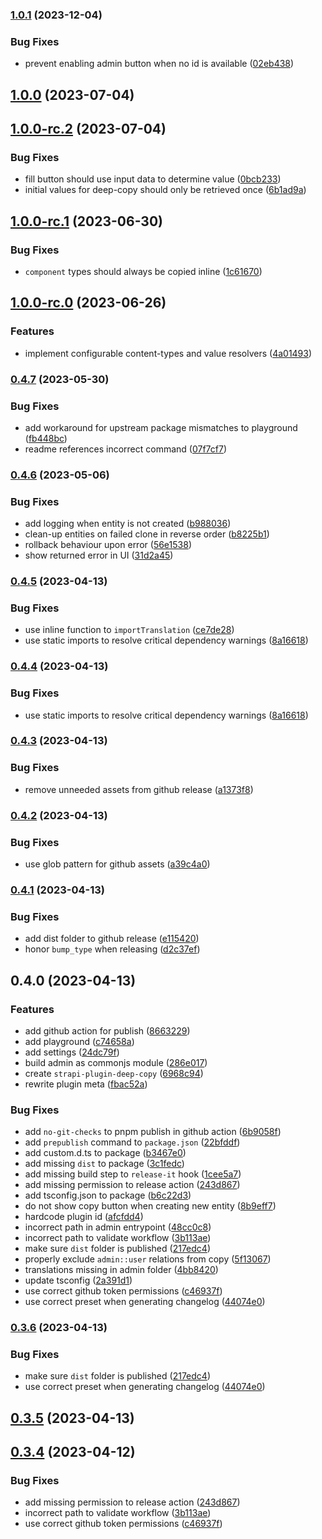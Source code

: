 

### [1.0.1](https://github.com/Four-Lights-NL/strapi-plugin-deepcopy/compare/v1.0.0...v1.0.1) (2023-12-04)


### Bug Fixes

* prevent enabling admin button when no id is available ([02eb438](https://github.com/Four-Lights-NL/strapi-plugin-deepcopy/commit/02eb43869a3db0ffa2038501d3b27fad5477cf68))

## [1.0.0](https://github.com/Four-Lights-NL/strapi-plugin-deepcopy/compare/v1.0.0-rc.2...v1.0.0) (2023-07-04)

## [1.0.0-rc.2](https://github.com/Four-Lights-NL/strapi-plugin-deepcopy/compare/v1.0.0-rc.1...v1.0.0-rc.2) (2023-07-04)


### Bug Fixes

* fill button should use input data to determine value ([0bcb233](https://github.com/Four-Lights-NL/strapi-plugin-deepcopy/commit/0bcb2335c0afb2019258ed79bde0b1f68534f056))
* initial values for deep-copy should only be retrieved once ([6b1ad9a](https://github.com/Four-Lights-NL/strapi-plugin-deepcopy/commit/6b1ad9a5a880946d4ecdb6f372fa9467acf41b8b))

## [1.0.0-rc.1](https://github.com/Four-Lights-NL/strapi-plugin-deepcopy/compare/v1.0.0-rc.0...v1.0.0-rc.1) (2023-06-30)


### Bug Fixes

* `component` types should always be copied inline ([1c61670](https://github.com/Four-Lights-NL/strapi-plugin-deepcopy/commit/1c61670bbc6068f763649b5bea2514f120531016))

## [1.0.0-rc.0](https://github.com/Four-Lights-NL/strapi-plugin-deepcopy/compare/v0.4.7...v1.0.0-rc.0) (2023-06-26)


### Features

* implement configurable content-types and value resolvers ([4a01493](https://github.com/Four-Lights-NL/strapi-plugin-deepcopy/commit/4a014938e93d144e969154d7f898aecc1a01cdf2))

### [0.4.7](https://github.com/Four-Lights-NL/strapi-plugin-deepcopy/compare/v0.4.6...v0.4.7) (2023-05-30)


### Bug Fixes

* add workaround for upstream package mismatches to playground ([fb448bc](https://github.com/Four-Lights-NL/strapi-plugin-deepcopy/commit/fb448bc1a0fd6eca89dac8c3556ae9380641ccad))
* readme references incorrect command ([07f7cf7](https://github.com/Four-Lights-NL/strapi-plugin-deepcopy/commit/07f7cf7b5d060507b57b2a3f0341980c8d62ac0d))

### [0.4.6](https://github.com/Four-Lights-NL/strapi-plugin-deepcopy/compare/v0.4.5...v0.4.6) (2023-05-06)


### Bug Fixes

* add logging when entity is not created ([b988036](https://github.com/Four-Lights-NL/strapi-plugin-deepcopy/commit/b988036e72f04d5cee9a0f351dce4a1c789876cd))
* clean-up entities on failed clone in reverse order ([b8225b1](https://github.com/Four-Lights-NL/strapi-plugin-deepcopy/commit/b8225b1112ae7552663b0b497cb0ea3c6e74e19a))
* rollback behaviour upon error ([56e1538](https://github.com/Four-Lights-NL/strapi-plugin-deepcopy/commit/56e15385d4afbc5cec4e0123cf17cf9f5d6226fc))
* show returned error in UI ([31d2a45](https://github.com/Four-Lights-NL/strapi-plugin-deepcopy/commit/31d2a45fc6fd95f73bac7bc8ea7ad927c29d5526))

### [0.4.5](https://github.com/Four-Lights-NL/strapi-plugin-deepcopy/compare/v0.4.3...v0.4.5) (2023-04-13)


### Bug Fixes

* use inline function to `importTranslation` ([ce7de28](https://github.com/Four-Lights-NL/strapi-plugin-deepcopy/commit/ce7de2883cc1c760dd1cf26441c5ea2f1e7c91e5))
* use static imports to resolve critical dependency warnings ([8a16618](https://github.com/Four-Lights-NL/strapi-plugin-deepcopy/commit/8a16618b8b63d52ed7132353f97f3034cad3a982))

### [0.4.4](https://github.com/Four-Lights-NL/strapi-plugin-deepcopy/compare/v0.4.3...v0.4.4) (2023-04-13)


### Bug Fixes

* use static imports to resolve critical dependency warnings ([8a16618](https://github.com/Four-Lights-NL/strapi-plugin-deepcopy/commit/8a16618b8b63d52ed7132353f97f3034cad3a982))

### [0.4.3](https://github.com/Four-Lights-NL/strapi-plugin-deepcopy/compare/v0.4.2...v0.4.3) (2023-04-13)


### Bug Fixes

* remove unneeded assets from github release ([a1373f8](https://github.com/Four-Lights-NL/strapi-plugin-deepcopy/commit/a1373f8bfed23c1ffef7c4207fa41b682968aeac))

### [0.4.2](https://github.com/Four-Lights-NL/strapi-plugin-deepcopy/compare/v0.4.1...v0.4.2) (2023-04-13)


### Bug Fixes

* use glob pattern for github assets ([a39c4a0](https://github.com/Four-Lights-NL/strapi-plugin-deepcopy/commit/a39c4a00dcb4ea34eb22acb0e7f9dddda2f431b7))

### [0.4.1](https://github.com/Four-Lights-NL/strapi-plugin-deepcopy/compare/v0.4.0...v0.4.1) (2023-04-13)


### Bug Fixes

* add dist folder to github release ([e115420](https://github.com/Four-Lights-NL/strapi-plugin-deepcopy/commit/e115420ed1e8beaf88d16198360f0f307e63857d))
* honor `bump_type` when releasing ([d2c37ef](https://github.com/Four-Lights-NL/strapi-plugin-deepcopy/commit/d2c37ef6c23bb6586d6d3019e695e3bda7fa83ad))

## 0.4.0 (2023-04-13)


### Features

* add github action for publish ([8663229](https://github.com/Four-Lights-NL/strapi-plugin-deepcopy/commit/86632292f3ba60bda0904f5d4b3165c18033fcef))
* add playground ([c74658a](https://github.com/Four-Lights-NL/strapi-plugin-deepcopy/commit/c74658a1cd02bc7cc3afe1ca917908194e0035ec))
* add settings ([24dc79f](https://github.com/Four-Lights-NL/strapi-plugin-deepcopy/commit/24dc79f3f05ed17f45535509af66454d2dc1c52a))
* build admin as commonjs module ([286e017](https://github.com/Four-Lights-NL/strapi-plugin-deepcopy/commit/286e01744469516a894c4bfff7fa26fb3ffd9ffb))
* create `strapi-plugin-deep-copy` ([6968c94](https://github.com/Four-Lights-NL/strapi-plugin-deepcopy/commit/6968c940d8a34d651087a2dc9ff5d50636ea554c))
* rewrite plugin meta ([fbac52a](https://github.com/Four-Lights-NL/strapi-plugin-deepcopy/commit/fbac52a6c78054026abbeb378191a0773e97ab51))


### Bug Fixes

* add `no-git-checks` to pnpm publish in github action ([6b9058f](https://github.com/Four-Lights-NL/strapi-plugin-deepcopy/commit/6b9058fe554ff4ca985a0074c3483f4b024f61ef))
* add `prepublish` command to `package.json` ([22bfddf](https://github.com/Four-Lights-NL/strapi-plugin-deepcopy/commit/22bfddff17e18cb6806b7ea5a2d427b46af026d4))
* add custom.d.ts to package ([b3467e0](https://github.com/Four-Lights-NL/strapi-plugin-deepcopy/commit/b3467e05667e3ec79cfe63e1531d84b91d37e23e))
* add missing `dist` to package ([3c1fedc](https://github.com/Four-Lights-NL/strapi-plugin-deepcopy/commit/3c1fedc3005346603bd280c0996d795ec6d7cef8))
* add missing build step to `release-it` hook ([1cee5a7](https://github.com/Four-Lights-NL/strapi-plugin-deepcopy/commit/1cee5a7ff3558ea9e63706d07f1c73700514ae11))
* add missing permission to release action ([243d867](https://github.com/Four-Lights-NL/strapi-plugin-deepcopy/commit/243d8678e80e158c43ecccd8fb66296a9d51f244))
* add tsconfig.json to package ([b6c22d3](https://github.com/Four-Lights-NL/strapi-plugin-deepcopy/commit/b6c22d3530dc0e9165557d397a6e960cee041203))
* do not show copy button when creating new entity ([8b9eff7](https://github.com/Four-Lights-NL/strapi-plugin-deepcopy/commit/8b9eff78988d10685447025d16dbd577886c2a24))
* hardcode plugin id ([afcfdd4](https://github.com/Four-Lights-NL/strapi-plugin-deepcopy/commit/afcfdd4a6bd7fbadc72518454e908296541522a3))
* incorrect path in admin entrypoint ([48cc0c8](https://github.com/Four-Lights-NL/strapi-plugin-deepcopy/commit/48cc0c87bfbde06fb1182f94e0ddbdebdf740833))
* incorrect path to validate workflow ([3b113ae](https://github.com/Four-Lights-NL/strapi-plugin-deepcopy/commit/3b113aeff418646c6bb8629b5a2578b9643a67cd))
* make sure `dist` folder is published ([217edc4](https://github.com/Four-Lights-NL/strapi-plugin-deepcopy/commit/217edc466ea1d7da138e9c9719b7569618bb747e))
* properly exclude `admin::user` relations from copy ([5f13067](https://github.com/Four-Lights-NL/strapi-plugin-deepcopy/commit/5f130672226fa0ff7e95976017b230f61c399064))
* translations missing in admin folder ([4bb8420](https://github.com/Four-Lights-NL/strapi-plugin-deepcopy/commit/4bb84202a52c0767d744d621f0b0ef4aa060c760))
* update tsconfig ([2a391d1](https://github.com/Four-Lights-NL/strapi-plugin-deepcopy/commit/2a391d1b0eae4c8516ed6f8c4c3ad12688bf2418))
* use correct github token permissions ([c46937f](https://github.com/Four-Lights-NL/strapi-plugin-deepcopy/commit/c46937f6c649934ecc6bdd38e22b93b1d2769dfa))
* use correct preset when generating changelog ([44074e0](https://github.com/Four-Lights-NL/strapi-plugin-deepcopy/commit/44074e012611fc1a2925f53f5a3a964a1e807156))

### [0.3.6](https://github.com/Four-Lights-NL/strapi-plugin-deepcopy/compare/v0.3.5...v0.3.6) (2023-04-13)


### Bug Fixes

* make sure `dist` folder is published ([217edc4](https://github.com/Four-Lights-NL/strapi-plugin-deepcopy/commit/217edc466ea1d7da138e9c9719b7569618bb747e))
* use correct preset when generating changelog ([44074e0](https://github.com/Four-Lights-NL/strapi-plugin-deepcopy/commit/44074e012611fc1a2925f53f5a3a964a1e807156))

## [0.3.5](https://github.com/Four-Lights-NL/strapi-plugin-deepcopy/compare/v0.3.4...v0.3.5) (2023-04-13)

## [0.3.4](https://github.com/Four-Lights-NL/strapi-plugin-deepcopy/compare/v0.3.0...v0.3.4) (2023-04-12)


### Bug Fixes

* add missing permission to release action ([243d867](https://github.com/Four-Lights-NL/strapi-plugin-deepcopy/commit/243d8678e80e158c43ecccd8fb66296a9d51f244))
* incorrect path to validate workflow ([3b113ae](https://github.com/Four-Lights-NL/strapi-plugin-deepcopy/commit/3b113aeff418646c6bb8629b5a2578b9643a67cd))
* use correct github token permissions ([c46937f](https://github.com/Four-Lights-NL/strapi-plugin-deepcopy/commit/c46937f6c649934ecc6bdd38e22b93b1d2769dfa))